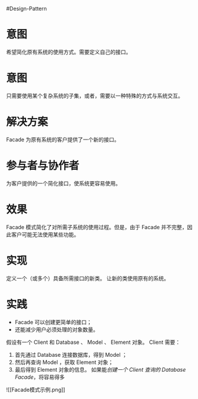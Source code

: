 #Design-Pattern 
# 意图
希望简化原有系统的使用方式。需要定义自己的接口。

# 意图
只需要使用某个复杂系统的子集，或者，需要以一种特殊的方式与系统交互。

# 解决方案 
Facade 为原有系统的客户提供了一个新的接口。

# 参与者与协作者 
为客户提供的一个简化接口，使系统更容易使用。
# 效果 
Facade 模式简化了对所需子系统的使用过程。但是，由于 Facade 并不完整，因此客户可能无法使用某些功能。

# 实现 
定义一个（或多个）具备所需接口的新类。
让新的类使用原有的系统。

# 实践
- Facade 可以创建更简单的接口；
- 还能减少用户必须处理的对象数量。

假设有一个 Client 和 Database 、 Model 、 Element 对象。
Client 需要：
1. 首先通过 Database 连接数据库，得到 Model ；
2. 然后再查询 Model ，获取 Element 对象；
3. 最后得到 Element 对象的信息。
如果能*创建一个 Client 查询的 Database Facade*，将容易得多

![[Facade模式示例.png]]